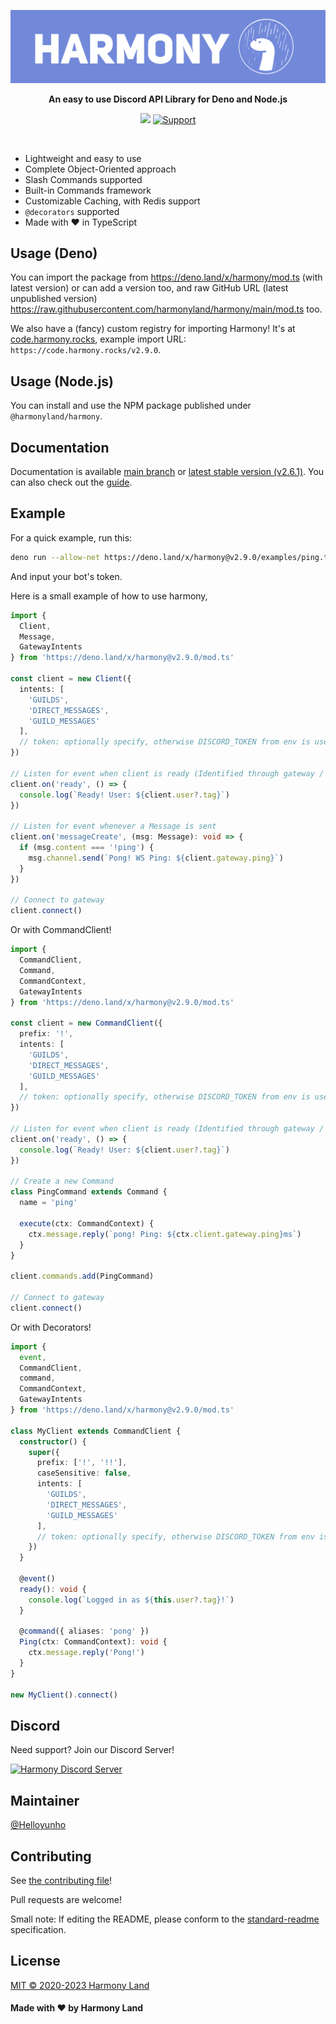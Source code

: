 ![banner](./assets/banner.png)

<p align=center><b>An easy to use Discord API Library for Deno and Node.js</b></p>
<p align=center>
<img src="https://img.shields.io/badge/standard--readme-OK-green.svg?style=for-the-badge"/>
<a href=https://discord.gg/harmony>
  <img src="https://img.shields.io/discord/783319033205751809.svg?label=Discord&logo=Discord&colorB=7289da&style=for-the-badge" alt="Support">
 </a>
</p>
<br>

- Lightweight and easy to use
- Complete Object-Oriented approach
- Slash Commands supported
- Built-in Commands framework
- Customizable Caching, with Redis support
- `@decorators` supported
- Made with ❤️ in TypeScript

## Usage (Deno)

You can import the package from https://deno.land/x/harmony/mod.ts (with latest version) or can add a version too, and raw GitHub URL (latest unpublished version) https://raw.githubusercontent.com/harmonyland/harmony/main/mod.ts too.

We also have a (fancy) custom registry for importing Harmony! It's at [code.harmony.rocks](https://code.harmony.rocks), example import URL: `https://code.harmony.rocks/v2.9.0`.

## Usage (Node.js)

You can install and use the NPM package published under `@harmonyland/harmony`.

## Documentation

Documentation is available [main branch](https://doc.deno.land/https/raw.githubusercontent.com/harmonyland/harmony/main/mod.ts) or [latest stable version (v2.6.1)](https://doc.deno.land/https/deno.land/x/harmony@v2.9.0/mod.ts). You can also check out the [guide](https://harmony.mod.land).

## Example

For a quick example, run this:

```bash
deno run --allow-net https://deno.land/x/harmony@v2.9.0/examples/ping.ts
```

And input your bot's token.

Here is a small example of how to use harmony,

```ts
import {
  Client,
  Message,
  GatewayIntents
} from 'https://deno.land/x/harmony@v2.9.0/mod.ts'

const client = new Client({
  intents: [
    'GUILDS',
    'DIRECT_MESSAGES',
    'GUILD_MESSAGES'
  ],
  // token: optionally specify, otherwise DISCORD_TOKEN from env is used
})

// Listen for event when client is ready (Identified through gateway / Resumed)
client.on('ready', () => {
  console.log(`Ready! User: ${client.user?.tag}`)
})

// Listen for event whenever a Message is sent
client.on('messageCreate', (msg: Message): void => {
  if (msg.content === '!ping') {
    msg.channel.send(`Pong! WS Ping: ${client.gateway.ping}`)
  }
})

// Connect to gateway
client.connect()
```

Or with CommandClient!

```ts
import {
  CommandClient,
  Command,
  CommandContext,
  GatewayIntents
} from 'https://deno.land/x/harmony@v2.9.0/mod.ts'

const client = new CommandClient({
  prefix: '!',
  intents: [
    'GUILDS',
    'DIRECT_MESSAGES',
    'GUILD_MESSAGES'
  ],
  // token: optionally specify, otherwise DISCORD_TOKEN from env is used
})

// Listen for event when client is ready (Identified through gateway / Resumed)
client.on('ready', () => {
  console.log(`Ready! User: ${client.user?.tag}`)
})

// Create a new Command
class PingCommand extends Command {
  name = 'ping'

  execute(ctx: CommandContext) {
    ctx.message.reply(`pong! Ping: ${ctx.client.gateway.ping}ms`)
  }
}

client.commands.add(PingCommand)

// Connect to gateway
client.connect()
```

Or with Decorators!

```ts
import {
  event,
  CommandClient,
  command,
  CommandContext,
  GatewayIntents
} from 'https://deno.land/x/harmony@v2.9.0/mod.ts'

class MyClient extends CommandClient {
  constructor() {
    super({
      prefix: ['!', '!!'],
      caseSensitive: false,
      intents: [
        'GUILDS',
        'DIRECT_MESSAGES',
        'GUILD_MESSAGES'
      ],
      // token: optionally specify, otherwise DISCORD_TOKEN from env is used
    })
  }

  @event()
  ready(): void {
    console.log(`Logged in as ${this.user?.tag}!`)
  }

  @command({ aliases: 'pong' })
  Ping(ctx: CommandContext): void {
    ctx.message.reply('Pong!')
  }
}

new MyClient().connect()
```

## Discord

Need support? Join our Discord Server!

[![Harmony Discord Server](https://discord.com/api/guilds/783319033205751809/widget.png?style=banner1)](https://discord.gg/harmony)

## Maintainer

[@Helloyunho](https://github.com/Helloyunho)

## Contributing

See [the contributing file](CONTRIBUTING.md)!

Pull requests are welcome!

Small note: If editing the README, please conform to the [standard-readme](https://github.com/RichardLitt/standard-readme) specification.

## License

[MIT © 2020-2023 Harmony Land](LICENSE)

#### Made with ❤ by Harmony Land
